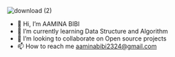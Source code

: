 
![download (2)](https://user-images.githubusercontent.com/97452800/217350370-e8faf066-3ec7-43de-8ea8-eea7bd44cfe8.jpeg)


- 👋 Hi, I’m AAMINA BIBI
- 🌱 I’m currently learning Data Structure and Algorithm
- 💞️ I’m looking to collaborate on Open source projects
- 📫 How to reach me aaminabibi2324@gmail.com

<!---
AAMINABIBI/AAMINABIBI is a ✨ special ✨ repository because its `README.md` (this file) appears on your GitHub profile.
You can click the Preview link to take a look at your changes.
--->
